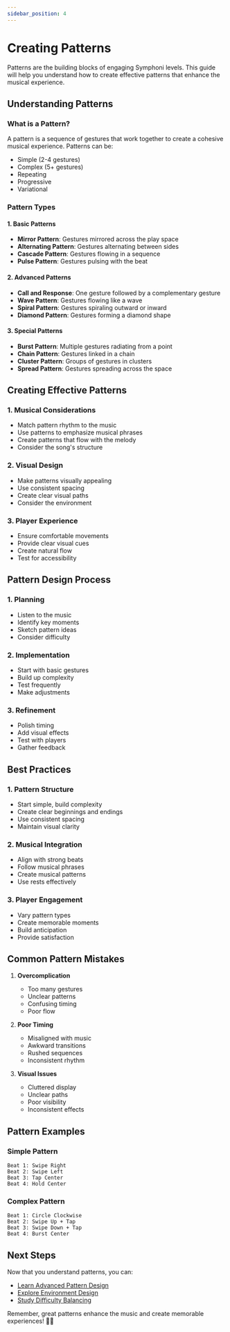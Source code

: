 ```yaml
---
sidebar_position: 4
---
```


# Creating Patterns

Patterns are the building blocks of engaging Symphoni levels. This guide will help you understand how to create effective patterns that enhance the musical experience.

## Understanding Patterns

### What is a Pattern?
A pattern is a sequence of gestures that work together to create a cohesive musical experience. Patterns can be:
- Simple (2-4 gestures)
- Complex (5+ gestures)
- Repeating
- Progressive
- Variational

### Pattern Types

#### 1. Basic Patterns
- **Mirror Pattern**: Gestures mirrored across the play space
- **Alternating Pattern**: Gestures alternating between sides
- **Cascade Pattern**: Gestures flowing in a sequence
- **Pulse Pattern**: Gestures pulsing with the beat

#### 2. Advanced Patterns
- **Call and Response**: One gesture followed by a complementary gesture
- **Wave Pattern**: Gestures flowing like a wave
- **Spiral Pattern**: Gestures spiraling outward or inward
- **Diamond Pattern**: Gestures forming a diamond shape

#### 3. Special Patterns
- **Burst Pattern**: Multiple gestures radiating from a point
- **Chain Pattern**: Gestures linked in a chain
- **Cluster Pattern**: Groups of gestures in clusters
- **Spread Pattern**: Gestures spreading across the space

## Creating Effective Patterns

### 1. Musical Considerations
- Match pattern rhythm to the music
- Use patterns to emphasize musical phrases
- Create patterns that flow with the melody
- Consider the song's structure

### 2. Visual Design
- Make patterns visually appealing
- Use consistent spacing
- Create clear visual paths
- Consider the environment

### 3. Player Experience
- Ensure comfortable movements
- Provide clear visual cues
- Create natural flow
- Test for accessibility

## Pattern Design Process

### 1. Planning
- Listen to the music
- Identify key moments
- Sketch pattern ideas
- Consider difficulty

### 2. Implementation
- Start with basic gestures
- Build up complexity
- Test frequently
- Make adjustments

### 3. Refinement
- Polish timing
- Add visual effects
- Test with players
- Gather feedback

## Best Practices

### 1. Pattern Structure
- Start simple, build complexity
- Create clear beginnings and endings
- Use consistent spacing
- Maintain visual clarity

### 2. Musical Integration
- Align with strong beats
- Follow musical phrases
- Create musical patterns
- Use rests effectively

### 3. Player Engagement
- Vary pattern types
- Create memorable moments
- Build anticipation
- Provide satisfaction

## Common Pattern Mistakes

1. **Overcomplication**
   - Too many gestures
   - Unclear patterns
   - Confusing timing
   - Poor flow

2. **Poor Timing**
   - Misaligned with music
   - Awkward transitions
   - Rushed sequences
   - Inconsistent rhythm

3. **Visual Issues**
   - Cluttered display
   - Unclear paths
   - Poor visibility
   - Inconsistent effects

## Pattern Examples

### Simple Pattern
```
Beat 1: Swipe Right
Beat 2: Swipe Left
Beat 3: Tap Center
Beat 4: Hold Center
```

### Complex Pattern
```
Beat 1: Circle Clockwise
Beat 2: Swipe Up + Tap
Beat 3: Swipe Down + Tap
Beat 4: Burst Center
```

## Next Steps

Now that you understand patterns, you can:

- [Learn Advanced Pattern Design](/symphoni-composer/guide/map-design/advanced-patterns)
- [Explore Environment Design](/symphoni-composer/guide/map-design/environment)
- [Study Difficulty Balancing](/symphoni-composer/guide/map-design/difficulty)

Remember, great patterns enhance the music and create memorable experiences! 🎵✨ 